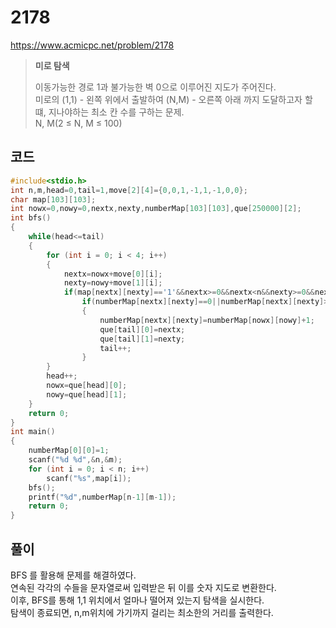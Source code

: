 # 2178
https://www.acmicpc.net/problem/2178
>**미로 탐색**
>
>이동가능한 경로 1과 불가능한 벽 0으로 이루어진 지도가 주어진다.<br>
>미로의 (1,1) - 왼쪽 위에서 출발하여 (N,M) - 오른쪽 아래 까지 도달하고자 할 떄, 지나야하는 최소 칸 수를 구하는 문제.<br>
>N, M(2 ≤ N, M ≤ 100)<br>
## 코드
```c
#include<stdio.h>
int n,m,head=0,tail=1,move[2][4]={0,0,1,-1,1,-1,0,0};
char map[103][103];
int nowx=0,nowy=0,nextx,nexty,numberMap[103][103],que[250000][2];
int bfs()
{
    while(head<=tail)
    {
        for (int i = 0; i < 4; i++)
        {
            nextx=nowx+move[0][i];
            nexty=nowy+move[1][i];
            if(map[nextx][nexty]=='1'&&nextx>=0&&nextx<n&&nexty>=0&&nexty<m)
                if(numberMap[nextx][nexty]==0||numberMap[nextx][nexty]>numberMap[nowx][nowy]+1)
                {
                    numberMap[nextx][nexty]=numberMap[nowx][nowy]+1;
                    que[tail][0]=nextx;
                    que[tail][1]=nexty;
                    tail++;
                }
        }
        head++;
        nowx=que[head][0];
        nowy=que[head][1];
    }
    return 0;
}
int main()
{
    numberMap[0][0]=1;
    scanf("%d %d",&n,&m);
    for (int i = 0; i < n; i++)
        scanf("%s",map[i]);
    bfs();
    printf("%d",numberMap[n-1][m-1]);
    return 0;
}
```
## 풀이
BFS 를 활용해 문제를 해결하였다.<br>
연속된 각각의 수들을 문자열로써 입력받은 뒤 이를 숫자 지도로 변환한다.<br>
이후, BFS를 통해 1,1 위치에서 얼마나 떨어져 있는지 탐색을 실시한다.<br>
탐색이 종료되면, n,m위치에 가기까지 걸리는 최소한의 거리를 출력한다.<br>